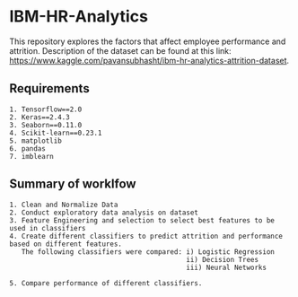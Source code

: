 # IBM-HR-Analytics
 This repository explores the factors that affect employee performance and attrition. Description of the dataset can be found at this link: https://www.kaggle.com/pavansubhasht/ibm-hr-analytics-attrition-dataset. 
 
 ## Requirements
 
```
1. Tensorflow==2.0
2. Keras==2.4.3
3. Seaborn==0.11.0
4. Scikit-learn==0.23.1
5. matplotlib
6. pandas
7. imblearn 
```

## Summary of worklfow 

```
1. Clean and Normalize Data
2. Conduct exploratory data analysis on dataset
3. Feature Engineering and selection to select best features to be used in classifiers  
4. Create different classifiers to predict attrition and performance based on different features.
   The following classifiers were compared: i) Logistic Regression
                                            ii) Decision Trees
                                            iii) Neural Networks
 
5. Compare performance of different classifiers.

```
